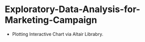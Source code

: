 # Exploratory-Data-Analysis-for-Marketing-Campaign
- Plotting Interactive Chart via Altair Librabry.
